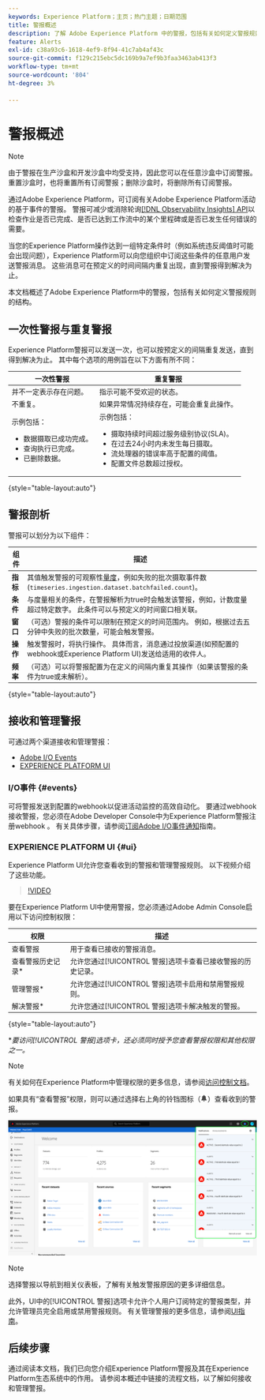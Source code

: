 ```yaml
---
keywords: Experience Platform；主页；热门主题；日期范围
title: 警报概述
description: 了解 Adobe Experience Platform 中的警报，包括有关如何定义警报规则的结构。
feature: Alerts
exl-id: c38a93c6-1618-4ef9-8f94-41c7ab4af43c
source-git-commit: f129c215ebc5dc169b9a7ef9b3faa3463ab413f3
workflow-type: tm+mt
source-wordcount: '804'
ht-degree: 3%

---
```


# 警报概述

>[!NOTE]
>
>由于警报在生产沙盒和开发沙盒中均受支持，因此您可以在任意沙盒中订阅警报。 重置沙盒时，也将重置所有订阅警报；删除沙盒时，将删除所有订阅警报。

通过Adobe Experience Platform，可订阅有关Adobe Experience Platform活动的基于事件的警报。 警报可减少或消除轮询[[!DNL Observability Insights] API](../api/overview.md)以检查作业是否已完成、是否已达到工作流中的某个里程碑或是否已发生任何错误的需要。

当您的Experience Platform操作达到一组特定条件时（例如系统违反阈值时可能会出现问题），Experience Platform可以向您组织中订阅这些条件的任意用户发送警报消息。 这些消息可在预定义的时间间隔内重复出现，直到警报得到解决为止。

本文档概述了Adobe Experience Platform中的警报，包括有关如何定义警报规则的结构。

## 一次性警报与重复警报

Experience Platform警报可以发送一次，也可以按预定义的间隔重复发送，直到得到解决为止。 其中每个选项的用例旨在以下方面有所不同：

| 一次性警报 | 重复警报 |
| --- | --- |
| 并不一定表示存在问题。 | 指示可能不受欢迎的状态。 |
| 不重复。 | 如果异常情况持续存在，可能会重复此操作。 |
| 示例包括：<ul><li>数据摄取已成功完成。</li><li>查询执行已完成。</li><li>已删除数据。</li></ul> | 示例包括：<ul><li>摄取持续时间超过服务级别协议(SLA)。</li><li>在过去24小时内未发生每日摄取。</li><li>流处理器的错误率高于配置的阈值。</li><li>配置文件总数超过授权。</li></ul> |

{style="table-layout:auto"}

## 警报剖析

警报可以划分为以下组件：

| 组件 | 描述 |
| --- | --- |
| **指标** | 其值触发警报的可观察性[量度](../api/metrics.md#available-metrics)，例如失败的批次摄取事件数(`timeseries.ingestion.dataset.batchfailed.count`)。 |
| **条件** | 与度量相关的条件，在警报解析为true时会触发该警报，例如，计数度量超过特定数字。 此条件可以与预定义的时间窗口相关联。 |
| **窗口** | （可选）警报的条件可以限制在预定义的时间范围内。 例如，根据过去五分钟中失败的批次数量，可能会触发警报。 |
| **操作** | 触发警报时，将执行操作。 具体而言，消息通过投放渠道(如预配置的webhook或Experience Platform UI)发送给适用的收件人。 |
| **频率** | （可选）可以将警报配置为在定义的间隔内重复其操作（如果该警报的条件为true或未解析）。 |

{style="table-layout:auto"}

## 接收和管理警报

可通过两个渠道接收和管理警报：

* [Adobe I/O Events](#events)
* [EXPERIENCE PLATFORM UI](#ui)

### I/O事件 {#events}

可将警报发送到配置的webhook以促进活动监控的高效自动化。 要通过webhook接收警报，您必须在Adobe Developer Console中为Experience Platform警报注册webhook 。 有关具体步骤，请参阅[订阅Adobe I/O事件通知](./subscribe.md)指南。

### EXPERIENCE PLATFORM UI {#ui}

Experience Platform UI允许您查看收到的警报和管理警报规则。 以下视频介绍了这些功能。

>[!VIDEO](https://video.tv.adobe.com/v/336218?quality=12&learn=on)

要在Experience Platform UI中使用警报，您必须通过Adobe Admin Console启用以下访问控制权限：

| 权限 | 描述 |
| --- | --- |
| 查看警报 | 用于查看已接收的警报消息。 |
| 查看警报历史记录* | 允许您通过[!UICONTROL 警报]选项卡查看已接收警报的历史记录。 |
| 管理警报* | 允许您通过[!UICONTROL 警报]选项卡启用和禁用警报规则。 |
| 解决警报* | 允许您通过[!UICONTROL 警报]选项卡解决触发的警报。 |

{style="table-layout:auto"}

**要访问[!UICONTROL 警报]选项卡，还必须同时授予您查看警报权限和其他权限之一。*

>[!NOTE]
>
>有关如何在Experience Platform中管理权限的更多信息，请参阅[访问控制文档](../../access-control/ui/overview.md)。

如果具有“查看警报”权限，则可以通过选择右上角的铃铛图标（![铃铛图标](/help/images/icons/bell.png)）查看收到的警报。

![](../images/alerts/overview/ui.png)

>[!NOTE]
>
> 选择警报以导航到相关仪表板，了解有关触发警报原因的更多详细信息。

此外，UI中的[!UICONTROL 警报]选项卡允许个人用户订阅特定的警报类型，并允许管理员完全启用或禁用警报规则。 有关管理警报的更多信息，请参阅[UI指南](./ui.md)。

## 后续步骤

通过阅读本文档，我们已向您介绍Experience Platform警报及其在Experience Platform生态系统中的作用。 请参阅本概述中链接的流程文档，以了解如何接收和管理警报。
